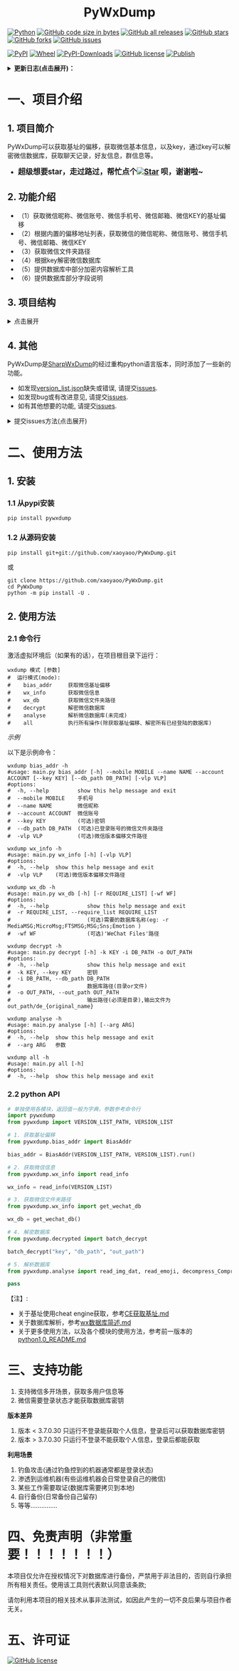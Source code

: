 # <center>PyWxDump</center>

[![Python](https://img.shields.io/badge/Python-3-blue.svg)](https://www.python.org/)
[![GitHub code size in bytes](https://img.shields.io/github/languages/code-size/xaoyaoo/pywxdump)](https://github.com/xaoyaoo/PyWxDump)
[![GitHub all releases](https://img.shields.io/github/downloads/xaoyaoo/pywxdump/total)](https://github.com/xaoyaoo/PyWxDump)
[![GitHub stars](https://img.shields.io/github/stars/xaoyaoo/PyWxDump.svg)](https://github.com/xaoyaoo/PyWxDump)
[![GitHub forks](https://img.shields.io/github/forks/xaoyaoo/PyWxDump.svg)](https://github.com/xaoyaoo/PyWxDump/fork)
[![GitHub issues](https://img.shields.io/github/issues/xaoyaoo/PyWxDump)](https://github.com/xaoyaoo/PyWxDump/issues)

[![PyPI](https://img.shields.io/pypi/v/pywxdump)](https://pypi.org/project/pywxdump/)
[![Wheel](https://img.shields.io/pypi/wheel/pywxdump)](https://pypi.org/project/pywxdump/)
[![PyPI-Downloads](https://img.shields.io/pypi/dm/pywxdump)](https://pypi.org/project/pywxdump/)
[![GitHub license](https://img.shields.io/pypi/l/pywxdump)](https://github.com/xaoyaoo/PyWxDump/blob/master/LICENSE)
[![Publish](https://github.com/xaoyaoo/PyWxDump/actions/workflows/publishNew.yml/badge.svg)](https://github.com/xaoyaoo/PyWxDump/actions/workflows/publishNew.yml)

<details>
<summary><strong>更新日志(点击展开)：</strong></summary>

* 2023.10.28 添加自动发布到pypi的github action
* 2023.10.28 修复3.9.5.91版本的偏移
* 2023.10.24 add auto get bias addr ,not need input key or wx folder path.
* 2023.10.17 add LICENSE
* 2023.10.16 添加"3.9.7.15"版本的偏移[#12](https://github.com/xaoyaoo/PyWxDump/issues/12)
  ,感谢@[GentlemanII](https://github.com/GentlemanII)
* 2023.10.15 将整个项目作为包安装，增加命令行统一操作
* 2023.10.14 整体重构项目，优化代码，增加命令行统一操作
* 2023.10.11 添加"3.9.5.81"版本的偏移[#10](https://github.com/xaoyaoo/PyWxDump/issues/10)
  ,感谢@[sv3nbeast](https://github.com/sv3nbeast)
* 2023.10.09 获取key基址偏移可以根据微信文件夹获取，不需要输入key
* 2023.10.09 优化代码，删减没必要代码，重新修改获取基址代码，加快运行速度（需要安装新的库 pymem）
* 2023.10.07 修改获取基址内存搜索方式，防止进入死循环
* 2023.10.07 增加了3.9.7.29版本的偏移地址
* 2023.10.06 增加命令行解密数据库
* 2023.09.28 增加了数据库部分解析
* 2023.09.15 增加了3.9.7.25版本的偏移地址

</details>

# 一、项目介绍

## 1. 项目简介

PyWxDump可以获取基址的偏移，获取微信基本信息，以及key，通过key可以解密微信数据库，获取聊天记录，好友信息，群信息等。

* <strong><big>
  超级想要star，走过路过，帮忙点个[![Star](https://img.shields.io/github/stars/xaoyaoo/PyWxDump.svg?style=social&label=Star)](https://github.com/xaoyaoo/PyWxDump/)
  呗，谢谢啦~</big></strong>

## 2. 功能介绍

* （1）获取微信昵称、微信账号、微信手机号、微信邮箱、微信KEY的基址偏移
* （2）根据内置的偏移地址列表，获取微信的微信昵称、微信账号、微信手机号、微信邮箱、微信KEY
* （3）获取微信文件夹路径
* （4）根据key解密微信数据库
* （5）提供数据库中部分加密内容解析工具
* （6）提供数据库部分字段说明

## 3. 项目结构

<details>
<summary>点击展开</summary>

```
PyWxDump
├─ pywxdump                        # 项目代码,存放各个模块
│  ├─ analyse                     # 解析数据库
│  │  └─ parse.py                     # 解析数据库脚本，可以解析语音、图片、聊天记录等
│  ├─ bias_addr                   # 获取偏移地址
│  │  └─ get_bias_addr.py             # 获取偏移地址脚本
│  ├─ decrypted                   # 解密数据库
│  │  ├─ decrypt.py                   # 解密数据库脚本
│  │  └─ get_wx_decrypted_db.py       # 直接读取当前登录微信的数据库，解密后保存到当前目录下的decrypted文件夹中
│  ├─ wx_info                     # 获取微信基本信息
│  │  ├─ get_wx_info.py               # 获取微信基本信息脚本
│  │  └─ get_wx_db.py                 # 获取本地所有的微信相关数据库
│  ├─ command.py                  # 命令行入口
│  └─ version_list.json           # 微信版本列表 (十进制)按顺序代表：微信昵称、微信账号、微信手机号、微信邮箱（默认0）、微信KEY、微信原始ID（wxid_******）
├─ doc                        # 项目文档
│  ├─ python1.0_README.md         # python1.0版本的README
│  ├─ wx数据库简述.md               # wx数据库简述
│  └─ CE获取基址.md                 # CE获取基址
├─ README.md              
├─ setup.py                   # 安装脚本
└─ requirements.txt
```

</details>

## 4. 其他

PyWxDump是[SharpWxDump](https://github.com/AdminTest0/SharpWxDump)的经过重构python语言版本，同时添加了一些新的功能。

* 如发现[version_list.json](pywxdump/version_list.json)缺失或错误,
  请提交[issues](https://github.com/xaoyaoo/PyWxDump/issues).
* 如发现bug或有改进意见, 请提交[issues](https://github.com/xaoyaoo/PyWxDump/issues).
* 如有其他想要的功能, 请提交[issues](https://github.com/xaoyaoo/PyWxDump/issues).

<details>
<summary>提交issues方法(点击展开)</summary>

[![image](https://github.com/xaoyaoo/PyWxDump/assets/37209452/22d15ea6-05d6-4f30-8b24-04a51a59d56d)](https://github.com/xaoyaoo/PyWxDump/issues)
[![image](https://github.com/xaoyaoo/PyWxDump/assets/37209452/9bdc2961-694a-4104-a1c7-05403220c0fe)](https://github.com/xaoyaoo/PyWxDump/issues)
[![image](https://github.com/xaoyaoo/PyWxDump/assets/37209452/be1d8913-5a6e-4fff-9fcd-00edb33d255b)](https://github.com/xaoyaoo/PyWxDump/issues)

</details>

# 二、使用方法

## 1. 安装

### 1.1 从pypi安装

```shell script
pip install pywxdump
```

### 1.2 从源码安装

```shell script
pip install git+git://github.com/xaoyaoo/PyWxDump.git
```

或

```shell script
git clone https://github.com/xaoyaoo/PyWxDump.git
cd PyWxDump
python -m pip install -U .
```

## 2. 使用方法

### 2.1 命令行

激活虚拟环境后（如果有的话），在项目根目录下运行：

```shell script
wxdump 模式 [参数]
#  运行模式(mode):
#    bias_addr     获取微信基址偏移
#    wx_info       获取微信信息
#    wx_db         获取微信文件夹路径
#    decrypt       解密微信数据库
#    analyse       解析微信数据库(未完成)
#    all           执行所有操作(除获取基址偏移、解密所有已经登陆的数据库)
```

*示例*

以下是示例命令：

```shell script
wxdump bias_addr -h
#usage: main.py bias_addr [-h] --mobile MOBILE --name NAME --account ACCOUNT [--key KEY] [--db_path DB_PATH] [-vlp VLP]
#options:
#  -h, --help         show this help message and exit
#  --mobile MOBILE    手机号
#  --name NAME        微信昵称
#  --account ACCOUNT  微信账号
#  --key KEY          (可选)密钥
#  --db_path DB_PATH  (可选)已登录账号的微信文件夹路径
#  -vlp VLP           (可选)微信版本偏移文件路径

wxdump wx_info -h
#usage: main.py wx_info [-h] [-vlp VLP]
#options:
#  -h, --help  show this help message and exit
#  -vlp VLP    (可选)微信版本偏移文件路径

wxdump wx_db -h
#usage: main.py wx_db [-h] [-r REQUIRE_LIST] [-wf WF]
#options:
#  -h, --help            show this help message and exit
#  -r REQUIRE_LIST, --require_list REQUIRE_LIST
#                        (可选)需要的数据库名称(eg: -r MediaMSG;MicroMsg;FTSMSG;MSG;Sns;Emotion )
#  -wf WF                (可选)'WeChat Files'路径

wxdump decrypt -h
#usage: main.py decrypt [-h] -k KEY -i DB_PATH -o OUT_PATH
#options:
#  -h, --help            show this help message and exit
#  -k KEY, --key KEY     密钥
#  -i DB_PATH, --db_path DB_PATH
#                        数据库路径(目录or文件)
#  -o OUT_PATH, --out_path OUT_PATH
#                        输出路径(必须是目录),输出文件为 out_path/de_{original_name}

wxdump analyse -h
#usage: main.py analyse [-h] [--arg ARG]
#options:
#  -h, --help  show this help message and exit
#  --arg ARG   参数

wxdump all -h
#usage: main.py all [-h]
#options:
#  -h, --help  show this help message and exit
```

### 2.2 python API

```python
# 单独使用各模块，返回值一般为字典，参数参考命令行
import pywxdump
from pywxdump import VERSION_LIST_PATH, VERSION_LIST

# 1. 获取基址偏移
from pywxdump.bias_addr import BiasAddr

bias_addr = BiasAddr(VERSION_LIST_PATH, VERSION_LIST).run()

# 2. 获取微信信息
from pywxdump.wx_info import read_info

wx_info = read_info(VERSION_LIST)

# 3. 获取微信文件夹路径
from pywxdump.wx_info import get_wechat_db

wx_db = get_wechat_db()

# 4. 解密数据库
from pywxdump.decrypted import batch_decrypt

batch_decrypt("key", "db_path", "out_path")

# 5. 解析数据库
from pywxdump.analyse import read_img_dat, read_emoji, decompress_CompressContent, read_audio_buf, read_audio

pass
```

【注】:

* 关于基址使用cheat engine获取，参考[CE获取基址.md](doc/CE获取基址.md)
* 关于数据库解析，参考[wx数据库简述.md](doc/wx数据库简述.md)
* 关于更多使用方法，以及各个模块的使用方法，参考前一版本的[python1.0_README.md](doc/python1.0_README.md)

# 三、支持功能

1. 支持微信多开场景，获取多用户信息等
2. 微信需要登录状态才能获取数据库密钥

**版本差异**

1. 版本 < 3.7.0.30 只运行不登录能获取个人信息，登录后可以获取数据库密钥
2. 版本 > 3.7.0.30 只运行不登录不能获取个人信息，登录后都能获取

**利用场景**

1. 钓鱼攻击(通过钓鱼控到的机器通常都是登录状态)
2. 渗透到运维机器(有些运维机器会日常登录自己的微信)
3. 某些工作需要取证(数据库需要拷贝到本地)
4. 自行备份(日常备份自己留存)
5. 等等...............

# 四、免责声明（非常重要！！！！！！！）

本项目仅允许在授权情况下对数据库进行备份，严禁用于非法目的，否则自行承担所有相关责任。使用该工具则代表默认同意该条款;

请勿利用本项目的相关技术从事非法测试，如因此产生的一切不良后果与项目作者无关。

# 五、许可证

[![GitHub license](https://img.shields.io/pypi/l/pywxdump)](./LICENSE)